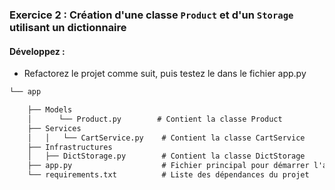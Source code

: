 ### Exercice 2 : Création d'une classe `Product` et d'un `Storage` utilisant un dictionnaire

#### Développez :

- Refactorez le projet comme suit, puis testez le dans le fichier app.py

```txt
└── app

    ├── Models
    │      └── Product.py        # Contient la classe Product
    ├── Services
    │   │   └── CartService.py    # Contient la classe CartService
    ├── Infrastructures
    │   ├── DictStorage.py        # Contient la classe DictStorage
    ├── app.py                    # Fichier principal pour démarrer l'application
    └── requirements.txt          # Liste des dépendances du projet

```


